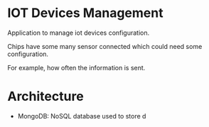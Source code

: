 # IOT Devices Management
Application to manage iot devices configuration.

Chips have some many sensor connected which could need some configuration. 

For example, how often the information is sent.

# Architecture
* MongoDB: NoSQL database used to store d

